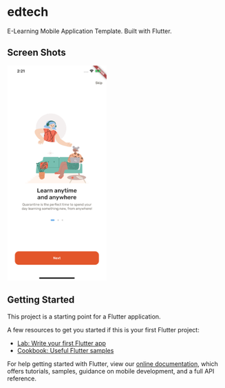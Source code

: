 # edtech

E-Learning Mobile Application Template. Built with Flutter.

## Screen Shots
<img src="/docs/Simulator%20Screen%20Shot%20-%20iPhone%2011%20Pro%20Max%20-%202021-05-19%20at%2014.21.32.png" alt="Intro Page" height="500">

## Getting Started

This project is a starting point for a Flutter application.

A few resources to get you started if this is your first Flutter project:

- [Lab: Write your first Flutter app](https://flutter.dev/docs/get-started/codelab)
- [Cookbook: Useful Flutter samples](https://flutter.dev/docs/cookbook)

For help getting started with Flutter, view our
[online documentation](https://flutter.dev/docs), which offers tutorials,
samples, guidance on mobile development, and a full API reference.
